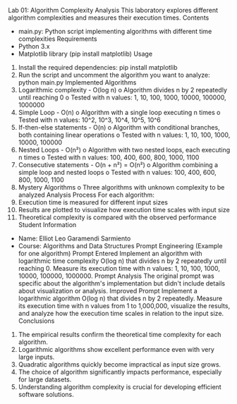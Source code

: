 Lab 01: Algorithm Complexity Analysis
This laboratory explores different algorithm complexities and measures their execution times.
Contents
-	main.py: Python script implementing algorithms with different time complexities
Requirements
-	Python 3.x
-	Matplotlib library (pip install matplotlib)
Usage
1.	Install the required dependencies:
 	pip install matplotlib
2.	Run the script and uncomment the algorithm you want to analyze:
 	python main.py
Implemented Algorithms
3.	Logarithmic complexity - O(log n)
o	Algorithm divides n by 2 repeatedly until reaching 0
o	Tested with n values: 1, 10, 100, 1000, 10000, 100000, 1000000
4.	Simple Loop - O(n)
o	Algorithm with a single loop executing n times
o	Tested with n values: 10^2, 10^3, 10^4, 10^5, 10^6
5.	If-then-else statements - O(n)
o	Algorithm with conditional branches, both containing linear operations
o	Tested with n values: 1, 10, 100, 1000, 10000, 100000
6.	Nested Loops - O(n²)
o	Algorithm with two nested loops, each executing n times
o	Tested with n values: 100, 400, 600, 800, 1000, 1100
7.	Consecutive statements - O(n + n²) = O(n²)
o	Algorithm combining a simple loop and nested loops
o	Tested with n values: 100, 400, 600, 800, 1000, 1100
8.	Mystery Algorithms
o	Three algorithms with unknown complexity to be analyzed
Analysis Process
For each algorithm:
9.	Execution time is measured for different input sizes
10.	Results are plotted to visualize how execution time scales with input size
11.	Theoretical complexity is compared with the observed performance
Student Information
-	Name: Elliot Leo Garamendi Sarmiento
-	Course: Algorithms and Data Structures
Prompt Engineering (Example for one algorithm)
Prompt Entered
Implement an algorithm with logarithmic time complexity O(log n) that divides n by 2 repeatedly until reaching 0. Measure its execution time with n values: 1, 10, 100, 1000, 10000, 100000, 1000000.
Prompt Analysis
The original prompt was specific about the algorithm's implementation but didn't include details about visualization or analysis.
Improved Prompt
Implement a logarithmic algorithm O(log n) that divides n by 2 repeatedly. Measure its execution time with n values from 1 to 1,000,000, visualize the results, and analyze how the execution time scales in relation to the input size.
Conclusions
1.	The empirical results confirm the theoretical time complexity for each algorithm.
2.	Logarithmic algorithms show excellent performance even with very large inputs.
3.	Quadratic algorithms quickly become impractical as input size grows.
4.	The choice of algorithm significantly impacts performance, especially for large datasets.
5.	Understanding algorithm complexity is crucial for developing efficient software solutions.

